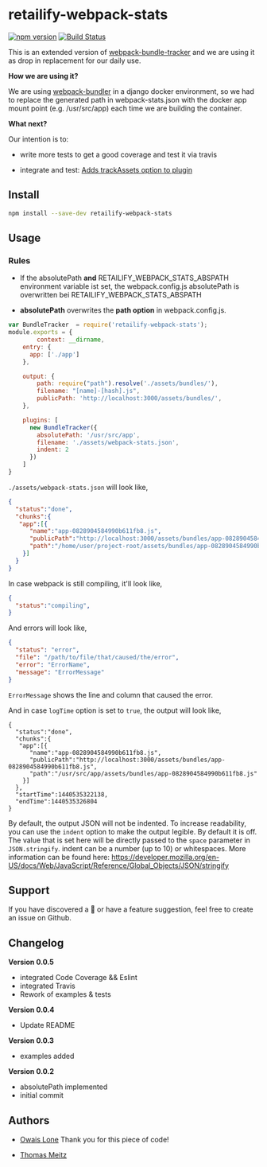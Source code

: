 # retailify-webpack-stats

[![npm version](https://badge.fury.io/js/retailify-webpack-stats.svg)](https://badge.fury.io/js/retailify-webpack-stats) [![Build Status](https://travis-ci.org/retailify/retailify-webpack-stats.svg?branch=master)](https://travis-ci.org/retailify/retailify-webpack-stats)

This is an extended version of [webpack-bundle-tracker](https://github.com/ezhome/webpack-bundle-tracker) and we are using it as drop in replacement for our daily use.

**How we are using it?**

We are using [webpack-bundler](https://github.com/webpack/webpack) in a django docker environment, so we had to replace the generated path in webpack-stats.json with the docker app mount point (e.g. /usr/src/app) each time we are building the container.

**What next?**

Our intention is to:

* write more tests to get a good coverage and test it via travis

* integrate and test: [Adds trackAssets option to plugin](https://github.com/ezhome/webpack-bundle-tracker/pull/24)


## Install

```bash
npm install --save-dev retailify-webpack-stats
```


## Usage

### Rules

* If the absolutePath **and** RETAILIFY_WEBPACK_STATS_ABSPATH environment variable ist set, the webpack.config.js absolutePath is overwritten bei RETAILIFY_WEBPACK_STATS_ABSPATH

* **absolutePath** overwrites the **path option** in webpack.config.js.

```javascript
var BundleTracker  = require('retailify-webpack-stats');
module.exports = {
        context: __dirname,
    entry: {
      app: ['./app']
    },

    output: {
        path: require("path").resolve('./assets/bundles/'),
        filename: "[name]-[hash].js",
        publicPath: 'http://localhost:3000/assets/bundles/',
    },

    plugins: [
      new BundleTracker({
        absolutePath: '/usr/src/app',
        filename: './assets/webpack-stats.json',
        indent: 2
      })
    ]
}
```

`./assets/webpack-stats.json` will look like,

```json
{
  "status":"done",
  "chunks":{
   "app":[{
      "name":"app-0828904584990b611fb8.js",
      "publicPath":"http://localhost:3000/assets/bundles/app-0828904584990b611fb8.js",
      "path":"/home/user/project-root/assets/bundles/app-0828904584990b611fb8.js"
    }]
  }
}
```

In case webpack is still compiling, it'll look like,


```json
{
  "status":"compiling",
}
```

And errors will look like,
```json
{
  "status": "error",
  "file": "/path/to/file/that/caused/the/error",
  "error": "ErrorName",
  "message": "ErrorMessage"
}
```

`ErrorMessage` shows the line and column that caused the error.



And in case `logTime` option is set to `true`, the output will look like,
```
{
  "status":"done",
  "chunks":{
   "app":[{
      "name":"app-0828904584990b611fb8.js",
      "publicPath":"http://localhost:3000/assets/bundles/app-0828904584990b611fb8.js",
      "path":"/usr/src/app/assets/bundles/app-0828904584990b611fb8.js"
    }]
  },
  "startTime":1440535322138,
  "endTime":1440535326804
}
```

By default, the output JSON will not be indented. To increase readability, you can use the `indent`
option to make the output legible. By default it is off. The value that is set here will be directly
passed to the `space` parameter in `JSON.stringify`. indent can be a number (up to 10) or whitespaces. More information can be found here:
https://developer.mozilla.org/en-US/docs/Web/JavaScript/Reference/Global_Objects/JSON/stringify

## Support

If you have discovered a 🐜 or have a feature suggestion, feel free to create an issue on Github.

## Changelog
**Version 0.0.5**
- integrated Code Coverage && Eslint
- integrated Travis
- Rework of examples & tests

**Version 0.0.4**
- Update README

**Version 0.0.3**
- examples added

**Version 0.0.2**
- absolutePath implemented
- initial commit

## Authors

* [Owais Lone](https://github.com/owais) Thank you for this piece of code!

* [Thomas Meitz](https://github.com/retailify)

